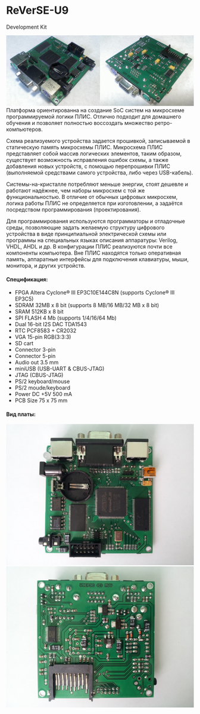 # ReVerSE-U9
Development Kit

![image](u9_board/images/u9_brd.JPG) 
Платформа ориентированна на создание SoC систем на микросхеме программируемой логики ПЛИС. Отлично подходит для домашнего обучения и позволяет полностью воссоздать множество ретро-компьютеров.

Схема реализуемого устройства задается прошивкой, записываемой в статическую память микросхемы ПЛИС. Микросхема ПЛИС представляет собой массив логических элементов, таким образом, существует возможность исправления ошибок схемы, а также добавления новых устройств, с помощью перепрошивки ПЛИС (выполняемой средствами самого устройства, либо через USB-кабель). 

Системы-на-кристалле потребляют меньше энергии, стоят дешевле и работают надёжнее, чем наборы микросхем с той же функциональностью. В отличие от обычных цифровых микросхем, логика работы ПЛИС не определяется при изготовлении, а задаётся посредством программирования (проектирования).

Для программирования используются программаторы и отладочные среды, позволяющие задать желаемую структуру цифрового устройства в виде принципиальной электрической схемы или программы на специальных языках описания аппаратуры: Verilog, VHDL, AHDL и др. В конфигурации ПЛИС реализуются почти все компоненты компьютера. Вне ПЛИС находятся только оперативная память, аппаратные интерфейсы для подключения клавиатуры, мыши, монитора, и других устройств.

#### Спецификация:
- FPGA Altera Cyclone® III EP3C10E144C8N (supports Cyclone® III EP3C5)
- SDRAM 32MB x 8 bit (supports 8 MB/16 MB/32 MB x 8 bit)
- SRAM 512KB х 8 bit
- SPI FLASH 4 Mb (supports 1/4/16/64 Mb)
- Dual 16-bit I2S DAC TDA1543
- RTC PCF8583 + CR2032
- VGA 15-pin RGB(3:3:3)
- SD cart
- Connector 3-pin
- Connector 5-pin
- Audio out 3.5 mm
- miniUSB (USB-UART & CBUS-JTAG)
- JTAG (CBUS-JTAG)
- PS/2 keyboard/mouse
- PS/2 moude/keyboard
- Power DC +5V 500 mA
- PCB Size 75 х 75 mm

#### Вид платы:
![image](u9_board/images/u9_top02.jpg)
![image](u9_board/images/u9_bot02.jpg)
